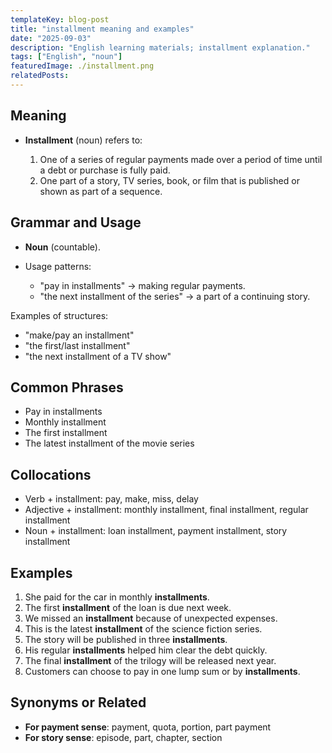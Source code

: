 ```yaml
---
templateKey: blog-post
title: "installment meaning and examples"
date: "2025-09-03"
description: "English learning materials; installment explanation."
tags: ["English", "noun"]
featuredImage: ./installment.png
relatedPosts:
---
```


## Meaning

- **Installment** (noun) refers to:

  1. One of a series of regular payments made over a period of time until a debt or purchase is fully paid.
  2. One part of a story, TV series, book, or film that is published or shown as part of a sequence.

## Grammar and Usage

- **Noun** (countable).
- Usage patterns:

  - "pay in installments" → making regular payments.
  - "the next installment of the series" → a part of a continuing story.

Examples of structures:

- "make/pay an installment"
- "the first/last installment"
- "the next installment of a TV show"

## Common Phrases

- Pay in installments
- Monthly installment
- The first installment
- The latest installment of the movie series

## Collocations

- Verb + installment: pay, make, miss, delay
- Adjective + installment: monthly installment, final installment, regular installment
- Noun + installment: loan installment, payment installment, story installment

## Examples

1. She paid for the car in monthly **installments**.
2. The first **installment** of the loan is due next week.
3. We missed an **installment** because of unexpected expenses.
4. This is the latest **installment** of the science fiction series.
5. The story will be published in three **installments**.
6. His regular **installments** helped him clear the debt quickly.
7. The final **installment** of the trilogy will be released next year.
8. Customers can choose to pay in one lump sum or by **installments**.

## Synonyms or Related

- **For payment sense**: payment, quota, portion, part payment
- **For story sense**: episode, part, chapter, section
